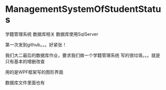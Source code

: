 # ManagementSystemOfStudentStatus
学籍管理系统 数据库相关 数据库使用SqlServer




第一次发到github。。。好紧张！

我们大二最后的数据库作业，要求我们做一个学籍管理系统
写的很垃圾。。。就是只有基本的增删改查 


用的是WPF框架写的图形界面

数据库文件里面也有

